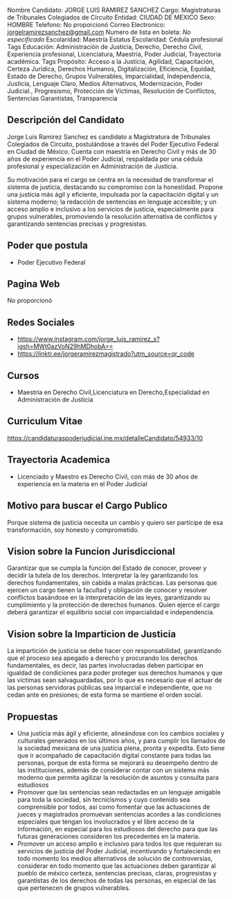 Nombre Candidato: JORGE LUIS RAMIREZ SANCHEZ
Cargo: Magistraturas de Tribunales Colegiados de Circuito
Entidad: CIUDAD DE MEXICO
Sexo: HOMBRE
Telefono: No proporcionó
Correo Electronico: jorgelramirezsanchez@gmail.com
Numero de lista en boleta: *No especificado*
Escolaridad: Maestría
Estatus Escolaridad: Cédula profesional
Tags Educación: Administración de Justicia, Derecho, Derecho Civil, Experiencia profesional, Licenciatura, Maestría, Poder Judicial, Trayectoria académica.
Tags Propósito: Acceso a la Justicia, Agilidad, Capacitación, Certeza Jurídica, Derechos Humanos, Digitalización, Eficiencia, Equidad, Estado de Derecho, Grupos Vulnerables, Imparcialidad, Independencia, Justicia, Lenguaje Claro, Medios Alternativos, Modernización, Poder Judicial., Progresismo, Protección de Víctimas, Resolución de Conflictos, Sentencias Garantistas, Transparencia


## Descripción del Candidato 

Jorge Luis Ramirez Sanchez es candidato a Magistratura de Tribunales Colegiados de Circuito, postulándose a través del Poder Ejecutivo Federal en Ciudad de México. Cuenta con maestría en Derecho Civil y más de 30 años de experiencia en el Poder Judicial, respaldada por una cédula profesional y especialización en Administración de Justicia.

Su motivación para el cargo se centra en la necesidad de transformar el sistema de justicia, destacando su compromiso con la honestidad. Propone una justicia más ágil y eficiente, impulsada por la capacitación digital y un sistema moderno; la redacción de sentencias en lenguaje accesible; y un acceso amplio e inclusivo a los servicios de justicia, especialmente para grupos vulnerables, promoviendo la resolución alternativa de conflictos y garantizando sentencias precisas y progresistas.


## Poder que postula

- Poder Ejecutivo Federal


## Pagina Web

No proporcionó


## Redes Sociales

- https://www.instagram.com/jorge_luis_ramirez_s?igsh=MWt0azVoN29hMDhobA==
- https://linktr.ee/jorgeramirezmagistrado?utm_source=qr_code


## Cursos

- Maestría en Derecho Civil,Licenciatura en Derecho,Especialidad en Administración de Justicia


## Curriculum Vitae

https://candidaturaspoderjudicial.ine.mx/detalleCandidato/54933/10


## Trayectoria Academica

- Licenciado y Maestro es Derecho Civil, con más de 30 años de experiencia en la materia en el Poder Judicial


## Motivo para buscar el Cargo Publico

Porque sistema de justicia necesita un cambio y quiero ser partícipe de esa transformación, soy honesto y comprometido.


## Vision sobre la Funcion Jurisdiccional

Garantizar que se cumpla la función del Estado de conocer, proveer y decidir la tutela de los derechos. Interpretar la ley garantizando los derechos fundamentales, sin cabida a malas prácticas. Las personas que ejercen un cargo tienen la facultad y obligación de conocer y resolver conflictos basándose en la interpretación de las leyes, garantizando su cumplimiento y la protección de derechos humanos. Quien ejerce el cargo deberá garantizar el equilibrio social con imparcialidad e independencia.


## Vision sobre la Imparticion de Justicia

La impartición de justicia se debe hacer con responsabilidad, garantizando que el proceso sea apegado a derecho y procurando los derechos fundamentales, es decir, las partes involucradas deben participar en igualdad de condiciones para poder proteger sus derechos humanos y que las víctimas sean salvaguardadas, por lo que es necesario que el actuar de las personas servidoras públicas sea imparcial e independiente, que no cedan ante en presiones; de esta forma se mantiene el orden social.


## Propuestas

- Una justicia más ágil y eficiente, alineándose con los cambios sociales y culturales generados en los últimos años, y para cumplir los llamados de la sociedad mexicana de una justicia plena, pronta y expedita. Esto tiene que ir acompañado de capacitación digital constante para todas las personas, porque de esta forma se mejorará su desempeño dentro de las instituciones, además de considerar contar con un sistema más moderno que permita agilizar la resolución de asuntos y consulta para estudiosos
- Promover que las sentencias sean redactadas en un lenguaje amigable para toda la sociedad, sin tecnicismos y cuyo contenido sea comprensible por todos, así como fomentar que las actuaciones de jueces y magistrados promuevan sentencias acordes a las condiciones especiales que tengan los involucrados y el libre acceso de la información, en especial para los estudiosos del derecho para que las futuras generaciones consideren los precedentes en la materia.
- Promover un acceso amplio e inclusivo para todos los que requieran su servicios de justicia del Poder Judicial, incentivando y fortaleciendo en todo momento los medios alternativos de solución de controversias, considerar en todo momento que las actuaciones deben garantizar al pueblo de méxico certeza, sentencias precisas, claras, progresistas y garantistas de los derechos de todas las personas, en especial de las que pertenecen de grupos vulnerables.

